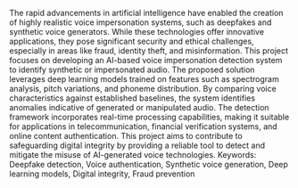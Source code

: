 The rapid advancements in artificial intelligence have enabled the creation of highly realistic voice impersonation systems, such as deepfakes and synthetic voice generators. While these technologies offer innovative applications, they pose significant security and ethical challenges, especially in areas like fraud, identity theft, and misinformation. This project focuses on developing an AI-based voice impersonation detection system to identify synthetic or impersonated audio.
The proposed solution leverages deep learning models trained on features such as spectrogram analysis, pitch variations, and phoneme distribution. By comparing voice characteristics against established baselines, the system identifies anomalies indicative of generated or manipulated audio. The detection framework incorporates real-time processing capabilities, making it suitable for applications in telecommunication, financial verification systems, and online content authentication.
This project aims to contribute to safeguarding digital integrity by providing a reliable tool to detect and mitigate the misuse of AI-generated voice technologies.
Keywords: Deepfake detection, Voice authentication, Synthetic voice generation, Deep learning models, Digital integrity, Fraud prevention

